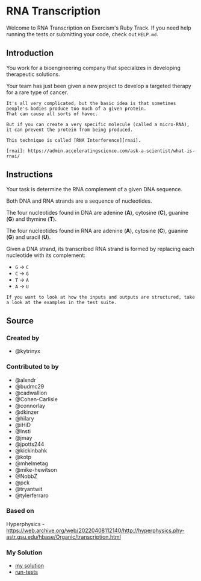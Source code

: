 # RNA Transcription

Welcome to RNA Transcription on Exercism's Ruby Track.
If you need help running the tests or submitting your code, check out `HELP.md`.

## Introduction

You work for a bioengineering company that specializes in developing therapeutic solutions.

Your team has just been given a new project to develop a targeted therapy for a rare type of cancer.

~~~~exercism/note
It's all very complicated, but the basic idea is that sometimes people's bodies produce too much of a given protein.
That can cause all sorts of havoc.

But if you can create a very specific molecule (called a micro-RNA), it can prevent the protein from being produced.

This technique is called [RNA Interference][rnai].

[rnai]: https://admin.acceleratingscience.com/ask-a-scientist/what-is-rnai/
~~~~

## Instructions

Your task is determine the RNA complement of a given DNA sequence.

Both DNA and RNA strands are a sequence of nucleotides.

The four nucleotides found in DNA are adenine (**A**), cytosine (**C**), guanine (**G**) and thymine (**T**).

The four nucleotides found in RNA are adenine (**A**), cytosine (**C**), guanine (**G**) and uracil (**U**).

Given a DNA strand, its transcribed RNA strand is formed by replacing each nucleotide with its complement:

- `G` -> `C`
- `C` -> `G`
- `T` -> `A`
- `A` -> `U`

~~~~exercism/note
If you want to look at how the inputs and outputs are structured, take a look at the examples in the test suite.
~~~~

## Source

### Created by

- @kytrinyx

### Contributed to by

- @alxndr
- @budmc29
- @cadwallion
- @Cohen-Carlisle
- @connorlay
- @dkinzer
- @hilary
- @iHiD
- @Insti
- @jmay
- @jpotts244
- @kickinbahk
- @kotp
- @mhelmetag
- @mike-hewitson
- @NobbZ
- @pck
- @tryantwit
- @tylerferraro

### Based on

Hyperphysics - https://web.archive.org/web/20220408112140/http://hyperphysics.phy-astr.gsu.edu/hbase/Organic/transcription.html

### My Solution

- [my solution](./rna_transcription.rb)
- [run-tests](./run-tests-ruby.txt)
